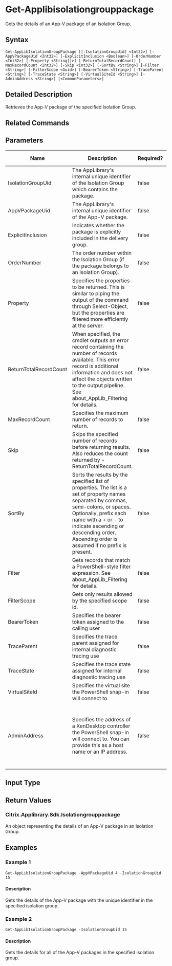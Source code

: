 ﻿
# Get-Applibisolationgrouppackage
Gets the details of an App-V package of an Isolation Group.
## Syntax

```
Get-AppLibIsolationGroupPackage [[-IsolationGroupUid] <Int32>] [-AppVPackageUid <Int32>] [-ExplicitInclusion <Boolean>] [-OrderNumber <Int32>] [-Property <String[]>] [-ReturnTotalRecordCount] [-MaxRecordCount <Int32>] [-Skip <Int32>] [-SortBy <String>] [-Filter <String>] [-FilterScope <Guid>] [-BearerToken <String>] [-TraceParent <String>] [-TraceState <String>] [-VirtualSiteId <String>] [-AdminAddress <String>] [<CommonParameters>]
```

## Detailed Description
Retrieves the App-V package of the specified Isolation Group.


## Related Commands

## Parameters
| Name   | Description | Required? | Pipeline Input | Default Value |
| --- | --- | --- | --- | --- |
| IsolationGroupUid | The AppLibrary's internal unique identifier of the Isolation Group which contains the package. | false | true (ByValue, ByPropertyName) |  |
| AppVPackageUid | The AppLibrary's internal unique identifier of the App-V package. | false | true (ByPropertyName) |  |
| ExplicitInclusion | Indicates whether the package is explicitly included in the delivery group. | false | false |  |
| OrderNumber | The order number within the Isolation Group (if the package belongs to an Isolation Group). | false | false |  |
| Property | Specifies the properties to be returned. This is similar to piping the output of the command through Select-Object, but the properties are filtered more efficiently at the server. | false | false |  |
| ReturnTotalRecordCount | When specified, the cmdlet outputs an error record containing the number of records available. This error record is additional information and does not affect the objects written to the output pipeline. See about\_AppLib\_Filtering for details. | false | false | False |
| MaxRecordCount | Specifies the maximum number of records to return. | false | false | 250 |
| Skip | Skips the specified number of records before returning results. Also reduces the count returned by -ReturnTotalRecordCount. | false | false | 0 |
| SortBy | Sorts the results by the specified list of properties. The list is a set of property names separated by commas, semi-colons, or spaces. Optionally, prefix each name with a + or - to indicate ascending or descending order. Ascending order is assumed if no prefix is present. | false | false | The default sort order is by name or unique identifier. |
| Filter | Gets records that match a PowerShell-style filter expression. See about\_AppLib\_Filtering for details. | false | false |  |
| FilterScope | Gets only results allowed by the specified scope id. | false | false |  |
| BearerToken | Specifies the bearer token assigned to the calling user | false | false |  |
| TraceParent | Specifies the trace parent assigned for internal diagnostic tracing use | false | false |  |
| TraceState | Specifies the trace state assigned for internal diagnostic tracing use | false | false |  |
| VirtualSiteId | Specifies the virtual site the PowerShell snap-in will connect to. | false | false |  |
| AdminAddress | Specifies the address of a XenDesktop controller the PowerShell snap-in will connect to. You can provide this as a host name or an IP address. | false | false | Localhost. Once a value is provided by any cmdlet, this value becomes the default. |

## Input Type

### 

## Return Values

### Citrix.Applibrary.Sdk.Isolationgrouppackage
An object representing the details of an App-V package in an Isolation Group.
## Examples

### Example 1

```
Get-AppLibIsolationGroupPackage -AppVPackageUid 4 -IsolationGroupUid 15
```

#### Description
Gets the details of the App-V package with the unique identifier in the specified isolation group.
### Example 2

```
Get-AppLibIsolationGroupPackage -IsolationGroupUid 15
```

#### Description
Gets the details for all of the App-V packages in the specified isolation group.
